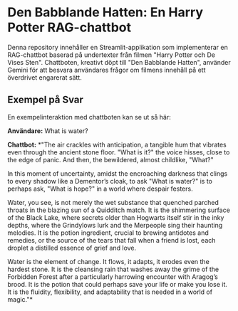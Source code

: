 # Den Babblande Hatten: En Harry Potter RAG-chattbot

Denna repository innehåller en Streamlit-applikation som implementerar en RAG-chattbot baserad på undertexter från filmen "Harry Potter och De Vises Sten". Chattboten, kreativt döpt till "Den Babblande Hatten", använder Gemini för att besvara användares frågor om filmens innehåll på ett överdrivet engarerat sätt.


## Exempel på Svar

En exempelinteraktion med chattboten kan se ut så här:

**Användare:** What is water?

**Chattbot:** *"The air crackles with anticipation, a tangible hum that vibrates even through the ancient stone floor. "What is it?" the voice hisses, close to the edge of panic. And then, the bewildered, almost childlike, "What?"

In this moment of uncertainty, amidst the encroaching darkness that clings to every shadow like a Dementor’s cloak, to ask "What is water?" is to perhaps ask, "What is hope?" in a world where despair festers.

Water, you see, is not merely the wet substance that quenched parched throats in the blazing sun of a Quidditch match. It is the shimmering surface of the Black Lake, where secrets older than Hogwarts itself stir in the inky depths, where the Grindylows lurk and the Merpeople sing their haunting melodies. It is the potion ingredient, crucial to brewing antidotes and remedies, or the source of the tears that fall when a friend is lost, each droplet a distilled essence of grief and love.

Water is the element of change. It flows, it adapts, it erodes even the hardest stone. It is the cleansing rain that washes away the grime of the Forbidden Forest after a particularly harrowing encounter with Aragog’s brood. It is the potion that could perhaps save your life or make you lose it. It is the fluidity, flexibility, and adaptability that is needed in a world of magic."*


